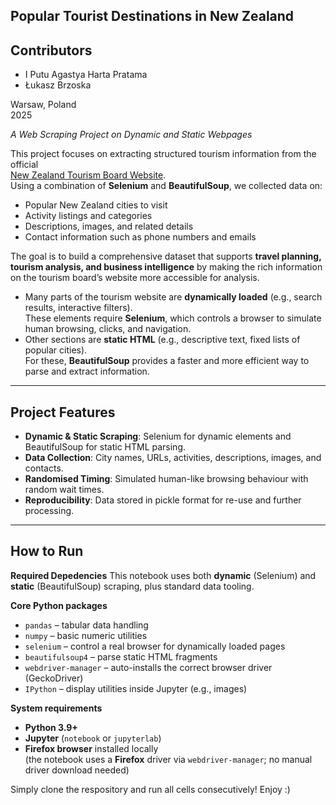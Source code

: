 ## Popular Tourist Destinations in New Zealand

## Contributors 
* I Putu Agastya Harta Pratama
* Łukasz Brzoska 

Warsaw, Poland  
2025

*A Web Scraping Project on Dynamic and Static Webpages*

This project focuses on extracting structured tourism information from the official  
[New Zealand Tourism Board Website](https://www.newzealand.com/int/).  
Using a combination of **Selenium** and **BeautifulSoup**, we collected data on:

- Popular New Zealand cities to visit  
- Activity listings and categories  
- Descriptions, images, and related details  
- Contact information such as phone numbers and emails  

The goal is to build a comprehensive dataset that supports **travel planning, tourism analysis, and business intelligence** by making the rich information on the tourism board’s website more accessible for analysis.

- Many parts of the tourism website are **dynamically loaded** (e.g., search results, interactive filters).  
  These elements require **Selenium**, which controls a browser to simulate human browsing, clicks, and navigation.  
- Other sections are **static HTML** (e.g., descriptive text, fixed lists of popular cities).  
  For these, **BeautifulSoup** provides a faster and more efficient way to parse and extract information.  

---

## Project Features

- **Dynamic & Static Scraping**: Selenium for dynamic elements and BeautifulSoup for static HTML parsing.  
- **Data Collection**: City names, URLs, activities, descriptions, images, and contacts.  
- **Randomised Timing**: Simulated human-like browsing behaviour with random wait times.  
- **Reproducibility**: Data stored in pickle format for re-use and further processing.  

---

## How to Run
**Required Depedencies**
This notebook uses both **dynamic** (Selenium) and **static** (BeautifulSoup) scraping, plus standard data tooling.

**Core Python packages**
- `pandas` – tabular data handling
- `numpy` – basic numeric utilities
- `selenium` – control a real browser for dynamically loaded pages
- `beautifulsoup4` – parse static HTML fragments
- `webdriver-manager` – auto-installs the correct browser driver (GeckoDriver)
- `IPython` – display utilities inside Jupyter (e.g., images)

**System requirements**
- **Python 3.9+**
- **Jupyter** (`notebook` or `jupyterlab`)
- **Firefox browser** installed locally  
  (the notebook uses a **Firefox** driver via `webdriver-manager`; no manual driver download needed)

Simply clone the respository and run all cells consecutively! Enjoy :) 
